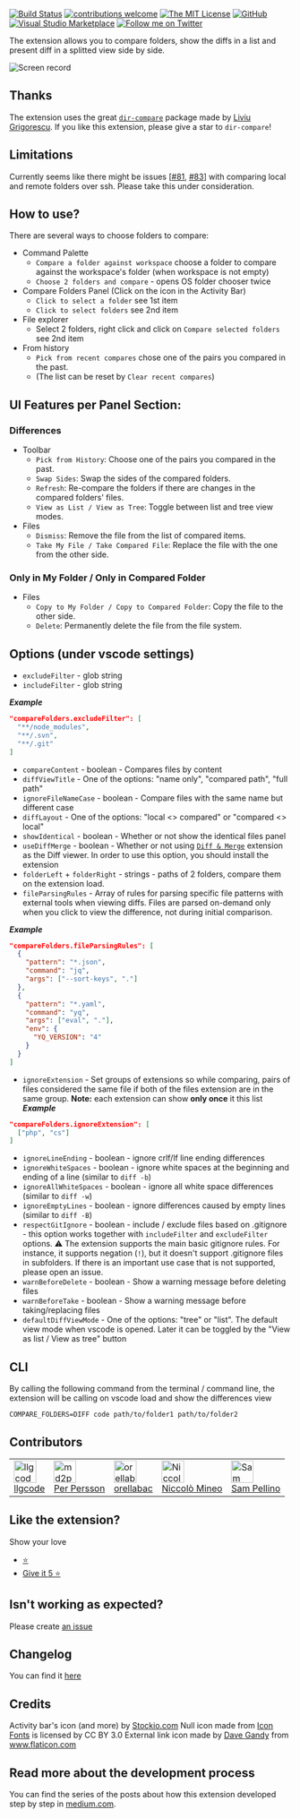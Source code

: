 [![Build Status](https://dev.azure.com/moshfeu-vscode/CompareFoldersExtension/_apis/build/status/moshfeu.vscode-compare-folders?branchName=master)](https://dev.azure.com/moshfeu-vscode/CompareFoldersExtension/_build/latest?definitionId=1&branchName=master)
[![contributions welcome](https://img.shields.io/badge/contributions-welcome-yellow.svg?style=flat)](https://github.com/Coding-Coach/find-a-mentor/issues)
[![The MIT License](https://flat.badgen.net/badge/license/MIT/orange)](http://opensource.org/licenses/MIT)
[![GitHub](https://flat.badgen.net/github/release/moshfeu/vscode-compare-folders)](https://github.com/moshfeu/vscode-compare-folders/releases)
[![Visual Studio Marketplace](https://img.shields.io/vscode-marketplace/i/moshfeu.compare-folders.svg)](https://marketplace.visualstudio.com/items?itemName=moshfeu.compare-folders)
[![Follow me on Twitter](https://img.shields.io/twitter/follow/moshfeu.svg?style=social)](https://twitter.com/moshfeu)

The extension allows you to compare folders, show the diffs in a list and present diff in a splitted view side by side.

![Screen record](https://user-images.githubusercontent.com/3723951/92312411-f1f3b600-efc8-11ea-93b8-e90a3e25e9cb.gif)

## Thanks

The extension uses the great [`dir-compare`](https://github.com/gliviu/dir-compare) package made by [Liviu Grigorescu](https://github.com/gliviu). If you like this extension, please give a star to `dir-compare`!

## Limitations

Currently seems like there might be issues [[#81](https://github.com/moshfeu/vscode-compare-folders/issues/81), [#83](https://github.com/moshfeu/vscode-compare-folders/issues/83)] with comparing local and remote folders over ssh.
Please take this under consideration.

## How to use?

There are several ways to choose folders to compare:

- Command Palette
  - `Compare a folder against workspace` choose a folder to compare against the workspace's folder (when workspace is not empty)
  - `Choose 2 folders and compare` - opens OS folder chooser twice
- Compare Folders Panel (Click on the icon in the Activity Bar)
  - `Click to select a folder` see 1st item
  - `Click to select folders` see 2nd item
- File explorer
  - Select 2 folders, right click and click on `Compare selected folders` see 2nd item
- From history
  - `Pick from recent compares` chose one of the pairs you compared in the past.
  - (The list can be reset by `Clear recent compares`)

## UI Features per Panel Section:

### Differences
- Toolbar
  - `Pick from History`: Choose one of the pairs you compared in the past.
  - `Swap Sides`: Swap the sides of the compared folders.
  - `Refresh`: Re-compare the folders if there are changes in the compared folders' files.
  - `View as List / View as Tree`: Toggle between list and tree view modes.
- Files
  - `Dismiss`: Remove the file from the list of compared items.
  - `Take My File / Take Compared File`: Replace the file with the one from the other side.

### Only in My Folder / Only in Compared Folder
- Files
  - `Copy to My Folder / Copy to Compared Folder`: Copy the file to the other side.
  - `Delete`: Permanently delete the file from the file system.


## Options (under vscode settings)

- `excludeFilter` - glob string
- `includeFilter` - glob string

***Example***

```json
"compareFolders.excludeFilter": [
  "**/node_modules",
  "**/.svn",
  "**/.git"
]
```
- `compareContent` - boolean - Compares files by content
- `diffViewTitle` - One of the options: "name only", "compared path", "full path"
- `ignoreFileNameCase` - boolean - Compare files with the same name but different case
- `diffLayout` - One of the options: "local <> compared" or "compared <> local"
- `showIdentical` - boolean - Whether or not show the identical files panel
- `useDiffMerge` - boolean - Whether or not using [`Diff & Merge`](https://marketplace.visualstudio.com/items?itemName=moshfeu.diff-merge) extension as the Diff viewer. In order to use this option, you should install the extension
- `folderLeft` + `folderRight` - strings - paths of 2 folders, compare them on the extension load.
- `fileParsingRules` - Array of rules for parsing specific file patterns with external tools when viewing diffs. Files are parsed on-demand only when you click to view the difference, not during initial comparison.

***Example***
```json
"compareFolders.fileParsingRules": [
  {
    "pattern": "*.json",
    "command": "jq",
    "args": ["--sort-keys", "."]
  },
  {
    "pattern": "*.yaml",
    "command": "yq",
    "args": ["eval", "."],
    "env": {
      "YQ_VERSION": "4"
    }
  }
]
```
- `ignoreExtension` - Set groups of extensions so while comparing, pairs of files considered the same file if both of the files extension are in the same group. **Note:** each extension can show **only once** it this list
***Example***
```json
"compareFolders.ignoreExtension": [
  ["php", "cs"]
]
```
- `ignoreLineEnding` - boolean - ignore crlf/lf line ending differences
- `ignoreWhiteSpaces` - boolean - ignore white spaces at the beginning and ending of a line (similar to `diff -b`)
- `ignoreAllWhiteSpaces` - boolean - ignore all white space differences (similar to `diff -w`)
- `ignoreEmptyLines` - boolean - ignore differences caused by empty lines (similar to `diff -B`)
- `respectGitIgnore` - boolean - include / exclude files based on .gitignore - this option works together with `includeFilter` and `excludeFilter` options. ⚠️ The extension supports the main basic gitignore rules. For instance, it supports negation (`!`), but it doesn't support .gitignore files in subfolders. If there is an important use case that is not supported, please open an issue.
- `warnBeforeDelete` - boolean - Show a warning message before deleting files
- `warnBeforeTake` - boolean - Show a warning message before taking/replacing files  
- `defaultDiffViewMode` - One of the options: "tree" or "list". The default view mode when vscode is opened. Later it can be toggled by the "View as list / View as tree" button

## CLI

By calling the following command from the terminal / command line, the extension will be calling on vscode load and show the differences view

```shell
COMPARE_FOLDERS=DIFF code path/to/folder1 path/to/folder2
```

## Contributors

<table>
  <tr>
    <td>
      <a href="https://github.com/llgcode" target="_blank">
        <img width="40" height="40" src="https://avatars3.githubusercontent.com/u/524083?s=88&v=4" alt="llgcode">
        <div>
          llgcode
        </div>
      </a>
    </td>
    <td>
      <a href="https://github.com/md2perpe" target="_blank">
        <img width="40" height="40" src="https://avatars.githubusercontent.com/u/543239?v=4" alt="md2perpe">
        <div>
          Per Persson
        </div>
      </a>
    </td>
    <td>
      <a href="https://github.com/orellabac" target="_blank">
        <img width="40" height="40" src="https://avatars.githubusercontent.com/u/4247006?v=4" alt="orellabac">
        <div>
          orellabac
        </div>
      </a>
    </td>
    <td>
      <a href="https://github.com/niccolomineo" target="_blank">
        <img width="40" height="40" src="https://avatars.githubusercontent.com/u/5409469?v=4" alt="Niccolò Mineo">
        <div>
          Niccolò Mineo
        </div>
      </a>
    </td>
    <td>
      <a href="https://github.com/sampellino" target="_blank">
        <img width="40" height="40" src="https://avatars.githubusercontent.com/u/5458241?v=4" alt="Sam Pellino">
        <div>
          Sam Pellino
        </div>
      </a>
    </td>
  </tr>
</table>

## Like the extension?

Show your love

- [⭐️](https://github.com/moshfeu/vscode-compare-folders)
- [Give it 5 ⭐️](https://marketplace.visualstudio.com/items?itemName=moshfeu.compare-folders&ssr=false#review-details)

## Isn't working as expected?

Please create [an issue](https://github.com/moshfeu/vscode-compare-folders/issues/new)

## Changelog

You can find it [here](/CHANGELOG.md)

## Credits
Activity bar's icon (and more) by [Stockio.com](https://www.stockio.com/free-icon/folders)
Null icon made from <a href="http://www.onlinewebfonts.com/icon">Icon Fonts</a> is licensed by CC BY 3.0
External link icon made by <a href="https://www.flaticon.com/authors/dave-gandy" title="Dave Gandy">Dave Gandy</a> from <a href="https://www.flaticon.com/" title="Flaticon">www.flaticon.com</a>

## Read more about the development process

You can find the series of the posts about how this extension developed step by step in [medium.com](https://medium.com/@moshfeu/comparefolders-visual-studio-code-extension-journey-intro-b540a0539629?source=friends_link&sk=db37e1889766ccd8fe553958a12a8f69).
